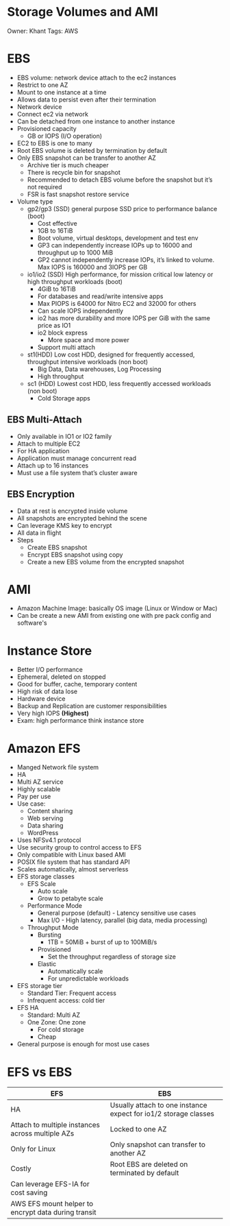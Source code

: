 # Storage Volumes and AMI

Owner: Khant
Tags: AWS

# EBS

- EBS volume: network device attach to the ec2 instances
- Restrict to one AZ
- Mount to one instance at a time
- Allows data to persist even after their termination
- Network device
- Connect ec2 via network
- Can be detached from one instance to another instance
- Provisioned capacity
    - GB or IOPS (I/O operation)
- EC2 to EBS is one to many
- Root EBS volume is deleted by termination by default
- Only EBS snapshot can be transfer to another AZ
    - Archive tier is much cheaper
    - There is recycle bin for snapshot
    - Recommended to detach EBS volume before the snapshot but it’s not required
    - FSR is fast snapshot restore service
- Volume type
    - gp2/gp3 (SSD) general purpose SSD price to performance balance (boot)
        - Cost effective
        - 1GB to 16TiB
        - Boot volume, virtual desktops, development and test env
        - GP3 can independently increase IOPs up to 16000 and throughput up to 1000 MiB
        - GP2 cannot independently increase IOPs, it’s linked to volume. Max IOPS is 160000 and 3IOPS per GB
    - io1/io2 (SSD) High performance, for mission critical low latency or high throughput workloads (boot)
        - 4GiB to 16TiB
        - For databases and read/write intensive apps
        - Max PIOPS is 64000 for Nitro EC2 and 32000 for others
        - Can scale IOPS independently
        - io2 has more durability and more IOPS per GiB with the same price as IO1
        - io2 block express
            - More space and more power
        - Support multi attach
    - st1(HDD) Low cost HDD, designed for frequently accessed, throughput intensive workloads (non boot)
        - Big Data, Data warehouses, Log Processing
        - High throughput
    - sc1 (HDD) Lowest cost HDD, less frequently accessed workloads (non boot)
        - Cold Storage apps

## EBS Multi-Attach

- Only available in IO1 or IO2 family
- Attach to multiple EC2
- For HA application
- Application must manage  concurrent read
- Attach up to 16 instances
- Must use a file system that’s cluster aware

## EBS Encryption

- Data at rest is encrypted inside volume
- All snapshots are encrypted behind the scene
- Can leverage KMS key to encrypt
- All data in flight
- Steps
    - Create EBS snapshot
    - Encrypt EBS snapshot using copy
    - Create a new EBS volume from the encrypted snapshot
    

# AMI

- Amazon Machine Image: basically OS image (Linux or Window or Mac)
- Can be create a new AMI from existing one with pre pack config and software's

# Instance Store

- Better I/O performance
- Ephemeral, deleted on stopped
- Good for buffer, cache, temporary content
- High risk of data lose
- Hardware device
- Backup and Replication are customer responsibilities
- Very high IOPS **(Highest)**
- Exam: high performance think instance store

# Amazon EFS

- Manged Network file system
- HA
- Multi AZ service
- Highly scalable
- Pay per use
- Use case:
    - Content sharing
    - Web serving
    - Data sharing
    - WordPress
- Uses NFSv4.1 protocol
- Use security group to control access to EFS
- Only compatible with Linux based AMI
- POSIX file system that has standard API
- Scales automatically, almost serverless
- EFS storage classes
    - EFS Scale
        - Auto scale
        - Grow to petabyte scale
    - Performance Mode
        - General purpose (default) - Latency sensitive use cases
        - Max I/O - High latency, parallel (big data, media processing)
    - Throughput Mode
        - Bursting
            - 1TB = 50MiB + burst of up to 100MiB/s
        - Provisioned
            - Set the throughput regardless of storage size
        - Elastic
            - Automatically scale
            - For unpredictable workloads
- EFS storage tier
    - Standard Tier: Frequent access
    - Infrequent access: cold tier
- EFS HA
    - Standard: Multi AZ
    - One Zone: One zone
        - For cold storage
        - Cheap
- General purpose is enough for most use cases

# EFS vs EBS

| EFS | EBS |
| --- | --- |
| HA | Usually attach to one instance expect for io1/2 storage classes |
| Attach to multiple instances across multiple AZs | Locked to one AZ |
| Only for Linux | Only snapshot can transfer to another AZ |
| Costly | Root EBS are deleted on terminated by default |
| Can leverage EFS-IA for cost saving |  |
| AWS EFS mount helper to encrypt data during transit |  |